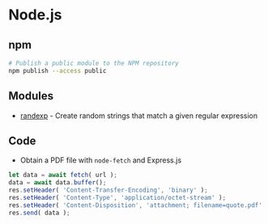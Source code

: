 # Node.js
## npm
```bash
# Publish a public module to the NPM repository
npm publish --access public
```

## Modules
* [randexp](https://github.com/fent/randexp.js) - Create random strings that match a given regular expression

## Code
* Obtain a PDF file with `node-fetch` and Express.js
```js
let data = await fetch( url );
data = await data.buffer();
res.setHeader( 'Content-Transfer-Encoding', 'binary' );
res.setHeader( 'Content-Type', 'application/octet-stream' );
res.setHeader( 'Content-Disposition', 'attachment; filename=quote.pdf' );
res.send( data );
```
